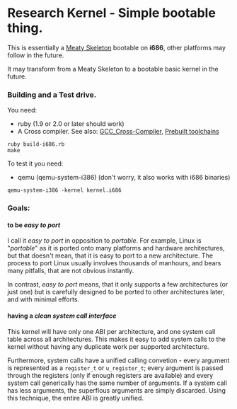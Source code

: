 # Research Kernel - Simple bootable thing.

This is essentially a [Meaty Skeleton](http://wiki.osdev.org/Meaty_Skeleton) bootable on **i686**, other platforms may follow in the future.

It may transform from a Meaty Skeleton to a bootable basic kernel in the future.

### Building and a Test drive.

You need:
* ruby (1.9 or 2.0 or later should work)
* A Cross compiler. See also: [GCC_Cross-Compiler](http://wiki.osdev.org/GCC_Cross-Compiler#Prebuilt_Toolchains), [Prebuilt toolchains](http://newos.org/toolchains/)

```
ruby build-i686.rb
make
```

To test it you need:
* qemu (qemu-system-i386) (don't worry, it also works with i686 binaries)

`qemu-system-i386 -kernel kernel.i686`


### Goals:

#### to be *easy to port*

I call it *easy to port* in opposition to *portable*. For example, Linux is "*portable*" as it is ported onto many platforms and hardware architectures, but that doesn't mean, that it is easy to port to a new architecture. The process to port Linux usually involves thousands of manhours, and bears many pitfalls, that are not obvious instantly.

In contrast, *easy to port* means, that it only supports a few architectures (or just one) but is carefully designed to be ported to other architectures later, and with minimal efforts.

#### having a *clean system call interface*

This kernel will have only one ABI per architecture, and one system call table across all architectures. This makes it easy to add system calls to the kernel without having any duplicate work per supported architecture.

Furthermore, system calls have a unified calling convetion - every argument is represented as a `register_t` or `u_register_t`; every argument is passed through the registers (only if enough registers are available) and every system call generically has the same number of arguments. If a system call has less arguments, the superflous arguments are simply discarded. Using this technique, the entire ABI is greatly unified.


